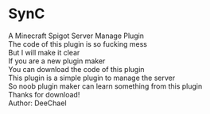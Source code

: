 # SynC
A Minecraft Spigot Server Manage Plugin\
The code of this plugin is so fucking mess\
But I will make it clear\
If you are a new plugin maker\
You can download the code of this plugin\
This plugin is a simple plugin to manage the server\
So noob plugin maker can learn something from this plugin\
Thanks for download!\
Author: DeeChael
